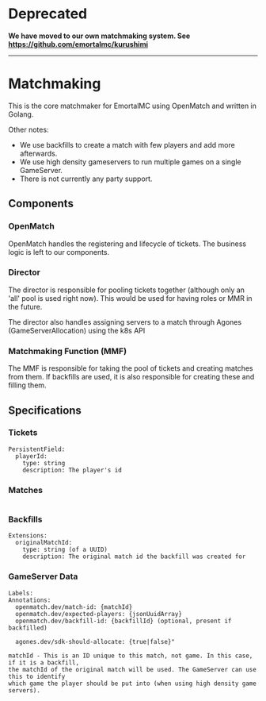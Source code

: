 # Deprecated

**We have moved to our own matchmaking system. See https://github.com/emortalmc/kurushimi**

---

# Matchmaking

This is the core matchmaker for EmortalMC using OpenMatch and written in Golang.

Other notes:
  - We use backfills to create a match with few players and add more afterwards.
  - We use high density gameservers to run multiple games on a single GameServer.
  - There is not currently any party support.

## Components

### OpenMatch

OpenMatch handles the registering and lifecycle of tickets. The business logic is left to our components.

### Director

The director is responsible for pooling tickets together (although only an 'all' pool is used right now).
This would be used for having roles or MMR in the future.

The director also handles assigning servers to a match through Agones (GameServerAllocation) using the k8s API

### Matchmaking Function (MMF)

The MMF is responsible for taking the pool of tickets and creating matches from them.
If backfills are used, it is also responsible for creating these and filling them.

## Specifications

### Tickets

```
PersistentField:
  playerId:
    type: string
    description: The player's id
```

### Matches

```

```

### Backfills

```
Extensions:
  originalMatchId:
    type: string (of a UUID)
    description: The original match id the backfill was created for
```

### GameServer Data

```
Labels:
Annotations:
  openmatch.dev/match-id: {matchId} 
  openmatch.dev/expected-players: {jsonUuidArray}
  openmatch.dev/backfill-id: {backfillId} (optional, present if backfilled)
  
  agones.dev/sdk-should-allocate: {true|false}"
  
matchId - This is an ID unique to this match, not game. In this case, if it is a backfill,
the matchId of the original match will be used. The GameServer can use this to identify
which game the player should be put into (when using high density game servers).
```
